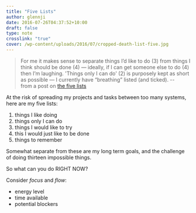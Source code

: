 ```yaml
---
title: "Five Lists"
author: glennji
date: 2016-07-26T04:37:52+10:00
draft: false
type: note
crosslink: "true"
cover: /wp-content/uploads/2016/07/cropped-death-list-five.jpg
---
```

> For me it makes sense to separate things I’d like to do (3) from things I think should be done (4) — ideally, if I can get someone else to do (4) then I’m laughing. 'Things only I can do' (2) is purposely kept as short as possible — I currently have “breathing” listed (and ticked).
> -- from a post on [the five lists](/2008/04/10/the-five-lists/)

At the risk of spreading my projects and tasks between too many systems, here are my five lists:

  1. things I like doing
  2. things only I can do
  3. things I would like to try
  4. this I would just like to be done
  5. things to remember

Somewhat separate from these are my long term goals, and the challenge of doing thirteen impossible things.

So what can you do RIGHT NOW?

Consider _focus_ and _flow_:

  * energy level
  * time available
  * potential blockers

